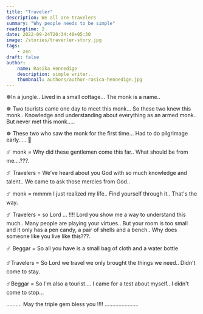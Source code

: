 ```yaml
---
title: "Traveler"
description: We all are travelers 
summary: "Why people needs to be simple"
readingtime: 2
date: 2022-09-24T20:34:40+05:30
image: /stories/traverler-story.jpg
tags: 
    - zen
draft: false
author:
    name: Rasika Hennedige
    description: simple writer..
    thumbnail: authors/author-rasica-hennedige.jpg
---
```


☸️In a jungle.. Lived in a small cottage... The monk is a name..

☸️ Two tourists came one day to meet this monk... So these two knew this monk.. Knowledge and understanding about everything as an armed monk.. But never met this monk.....

☸️ These two who saw the monk for the first time... Had to do pilgrimage early..... 🙏

☄️ monk = Why did these gentlemen come this far.. What should be from me....???.

☄️ Travelers = We’ve heard about you God with so much knowledge and talent.. We came to ask those mercies from God..

☄️ monk = mmmm I just realized my life.. Find yourself through it.. That's the way.

☄️ Travelers = so Lord ... !!!! Lord you show me a way to understand this much.. Many people are playing your virtues.. But your room is too small and it only has a pen candy, a pair of shells and a bench.. Why does someone like you live like this???.

☄️ Beggar = So all you have is a small bag of cloth and a water bottle

☄️Travelers = So Lord we travel we only brought the things we need.. Didn't come to stay.

☄️Beggar = So I'm also a tourist.... I came for a test about myself.. I didn't come to stop...


.......... May the triple gem bless you !!!! ......................